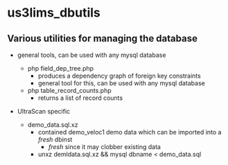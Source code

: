 # us3lims_dbutils

## Various utilities for managing the database

 - general tools, can be used with any mysql database
   - php field_dep_tree.php
     - produces a dependency graph of foreign key constraints
     - general tool for this, can be used with any mysql database
   - php table_record_counts.php
     - returns a list of record counts
     
 - UltraScan specific
   - demo_data.sql.xz
     - contained demo_veloc1 demo data which can be imported into a *fresh* dbinst
       - *fresh* since it may clobber existing data
     - unxz demldata.sql.xz && mysql dbname < demo_data.sql

